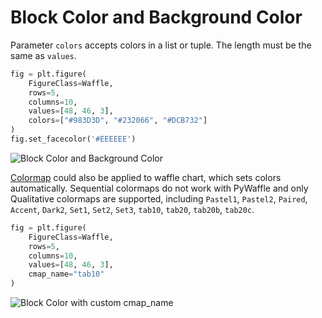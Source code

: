 # Block Color and Background Color

Parameter `colors` accepts colors in a list or tuple. The length must be the same as `values`.

```python
fig = plt.figure(
    FigureClass=Waffle,
    rows=5,
    columns=10,
    values=[48, 46, 3],
    colors=["#983D3D", "#232066", "#DCB732"]
)
fig.set_facecolor('#EEEEEE')
```

<img class="img_middle" alt="Block Color and Background Color" src="https://raw.githubusercontent.com/gyli/PyWaffle/master/examples/docs/block_color_and_background_color.svg?sanitize=true">

[Colormap](https://matplotlib.org/gallery/color/colormap_reference.html) could also be applied to waffle chart, which sets colors automatically. Sequential colormaps do not work with PyWaffle and only Qualitative colormaps are supported, including `Pastel1`, `Pastel2`, `Paired`, `Accent`, `Dark2`, `Set1`, `Set2`, `Set3`, `tab10`, `tab20`, `tab20b`, `tab20c`.

```python
fig = plt.figure(
    FigureClass=Waffle,
    rows=5,
    columns=10,
    values=[48, 46, 3],
    cmap_name="tab10"
)
```

<img class="img_middle" alt="Block Color with custom cmap_name" src="https://raw.githubusercontent.com/gyli/PyWaffle/master/examples/docs/block_color_and_background_color_custom_cmap_name.svg?sanitize=true">
